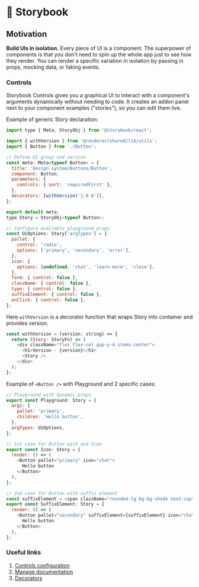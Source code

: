 # 📇 Storybook

## Motivation
**Build UIs in isolation.**
Every piece of UI is a component. The superpower of components is that you don't need to
spin up the whole app just to see how they render. You can render a specific variation in isolation
by passing in props, mocking data, or faking events.

### Controls

Storybook Controls gives you a graphical UI to interact with a component's arguments dynamically
without needing to code. It creates an addon panel next to your component examples ("stories"), so you can edit them live.

Example of generic Story declaration:
```javascript
import type { Meta, StoryObj } from '@storybook/react';

import { withVersion } from '@renderer/shared/lib/utils';
import { Button } from './Button';

// Define UI group and version
const meta: Meta<typeof Button> = {
  title: 'Design system/Buttons/Button',
  component: Button,
  parameters: {
    controls: { sort: 'requiredFirst' },
  },
  decorators: [withVersion('1.0.0')],
};

export default meta;
type Story = StoryObj<typeof Button>;

// Configure available playground props
const UiOptions: Story['argTypes'] = {
  pallet: {
    control: 'radio',
    options: ['primary', 'secondary', 'error'],
  },
  icon: {
    options: [undefined, 'chat', 'learn-more', 'close'],
  },
  form: { control: false },
  className: { control: false },
  type: { control: false },
  suffixElement: { control: false },
  onClick: { control: false },
};
```

Here `withVersion` is a decorator function that wraps Story into container and provides version.
```javascript
const withVersion = (version: string) => {
  return (Story: StoryFn) => (
    <div className="flex flex-col gap-y-4 items-center">
      <h1>Version - {version}</h1>
      <Story />
    </div>
  );
};
```

Example of `<Button />` with Playground and 2 specific cases:
```javascript
// Playground with dynamic props
export const Playground: Story = {
  args: {
    pallet: 'primary',
    children: 'Hello button',
  },
  argTypes: UiOptions,
};

// 1st case for Button with and Icon 
export const Icon: Story = {
  render: () => (
    <Button pallet="primary" icon="chat">
      Hello button
    </Button>
  ),
};

// 2nd case for Button with suffix element
const suffixElement = <span className="rounded-lg bg-bg-shade text-caption text-text-white px-2 py-0.5">99+</span>;
export const SuffixElement: Story = {
  render: () => (
    <Button pallet="secondary" suffixElement={suffixElement} icon="chat">
      Hello button
    </Button>
  ),
};
```

### Useful links
1. [Controls configuration](https://storybook.js.org/docs/react/essentials/controls#configuration)
2. [Manage documentation](https://storybook.js.org/docs/react/writing-docs/mdx)
3. [Decorators](https://storybook.js.org/docs/react/essentials/toolbars-and-globals#create-a-decorator)
